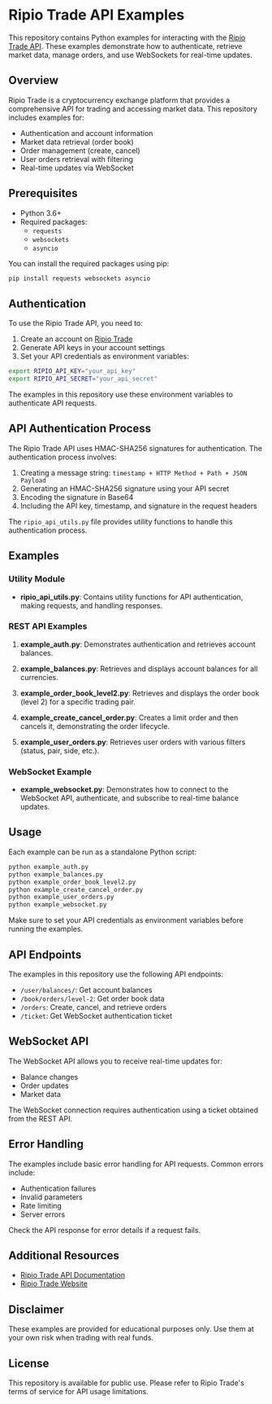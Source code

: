 # Ripio Trade API Examples

This repository contains Python examples for interacting with the [Ripio Trade API](https://apidocs.ripiotrade.co/). These examples demonstrate how to authenticate, retrieve market data, manage orders, and use WebSockets for real-time updates.

## Overview

Ripio Trade is a cryptocurrency exchange platform that provides a comprehensive API for trading and accessing market data. This repository includes examples for:

- Authentication and account information
- Market data retrieval (order book)
- Order management (create, cancel)
- User orders retrieval with filtering
- Real-time updates via WebSocket

## Prerequisites

- Python 3.6+
- Required packages:
  - `requests`
  - `websockets`
  - `asyncio`

You can install the required packages using pip:

```bash
pip install requests websockets asyncio
```

## Authentication

To use the Ripio Trade API, you need to:

1. Create an account on [Ripio Trade](https://www.ripiotrade.co/)
2. Generate API keys in your account settings
3. Set your API credentials as environment variables:

```bash
export RIPIO_API_KEY="your_api_key"
export RIPIO_API_SECRET="your_api_secret"
```

The examples in this repository use these environment variables to authenticate API requests.

## API Authentication Process

The Ripio Trade API uses HMAC-SHA256 signatures for authentication. The authentication process involves:

1. Creating a message string: `timestamp + HTTP Method + Path + JSON Payload`
2. Generating an HMAC-SHA256 signature using your API secret
3. Encoding the signature in Base64
4. Including the API key, timestamp, and signature in the request headers

The `ripio_api_utils.py` file provides utility functions to handle this authentication process.

## Examples

### Utility Module

- **ripio_api_utils.py**: Contains utility functions for API authentication, making requests, and handling responses.

### REST API Examples

1. **example_auth.py**: Demonstrates authentication and retrieves account balances.

2. **example_balances.py**: Retrieves and displays account balances for all currencies.

3. **example_order_book_level2.py**: Retrieves and displays the order book (level 2) for a specific trading pair.

4. **example_create_cancel_order.py**: Creates a limit order and then cancels it, demonstrating the order lifecycle.

5. **example_user_orders.py**: Retrieves user orders with various filters (status, pair, side, etc.).

### WebSocket Example

- **example_websocket.py**: Demonstrates how to connect to the WebSocket API, authenticate, and subscribe to real-time balance updates.

## Usage

Each example can be run as a standalone Python script:

```bash
python example_auth.py
python example_balances.py
python example_order_book_level2.py
python example_create_cancel_order.py
python example_user_orders.py
python example_websocket.py
```

Make sure to set your API credentials as environment variables before running the examples.

## API Endpoints

The examples in this repository use the following API endpoints:

- `/user/balances/`: Get account balances
- `/book/orders/level-2`: Get order book data
- `/orders`: Create, cancel, and retrieve orders
- `/ticket`: Get WebSocket authentication ticket

## WebSocket API

The WebSocket API allows you to receive real-time updates for:

- Balance changes
- Order updates
- Market data

The WebSocket connection requires authentication using a ticket obtained from the REST API.

## Error Handling

The examples include basic error handling for API requests. Common errors include:

- Authentication failures
- Invalid parameters
- Rate limiting
- Server errors

Check the API response for error details if a request fails.

## Additional Resources

- [Ripio Trade API Documentation](https://apidocs.ripiotrade.co/)
- [Ripio Trade Website](https://trade.ripio.com/)

## Disclaimer

These examples are provided for educational purposes only. Use them at your own risk when trading with real funds.

## License

This repository is available for public use. Please refer to Ripio Trade's terms of service for API usage limitations.
